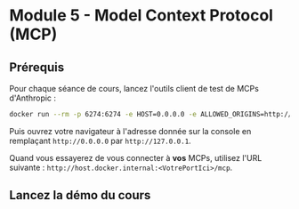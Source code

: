 # Module 5 - Model Context Protocol (MCP)

## Prérequis

Pour chaque séance de cours, lancez l'outils client de test de MCPs d'Anthropic :

```bash
docker run --rm -p 6274:6274 -e HOST=0.0.0.0 -e ALLOWED_ORIGINS=http://127.0.0.1:6274 -p 6277:6277 --network bridge ghcr.io/modelcontextprotocol/inspector:latest
```

Puis ouvrez votre navigateur à l'adresse donnée sur la console en remplaçant `http://0.0.0.0` par `http://127.0.0.1`.

Quand vous essayerez de vous connecter à **vos** MCPs, utilisez l'URL suivante : `http://host.docker.internal:<VotrePortIci>/mcp`.

## Lancez la démo du cours

